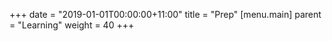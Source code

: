 +++
date = "2019-01-01T00:00:00+11:00"
title = "Prep"
 [menu.main]
   parent = "Learning"
   weight = 40
+++
